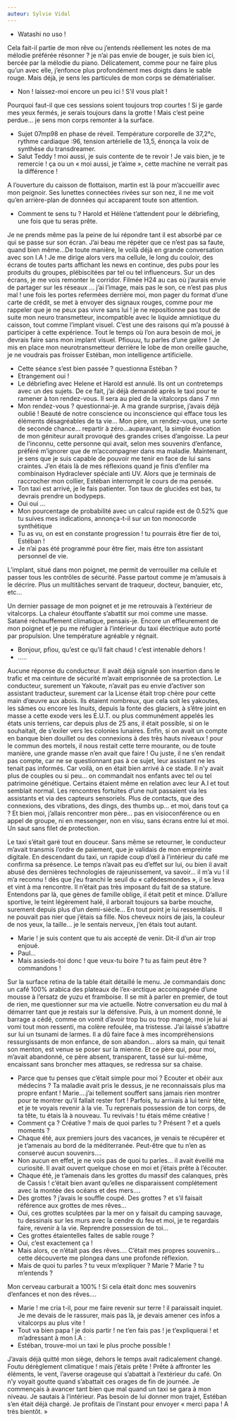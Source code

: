 ```yaml
---
auteur: Sylvie Vidal
---
```


* Watashi no uso !

Cela fait-il partie de mon rêve ou j’entends réellement les notes de ma mélodie préférée résonner ? je n’ai pas envie de bouger, je suis bien ici, bercée par la mélodie du piano. Délicatement, comme pour ne faire plus qu’un avec elle, j’enfonce plus profondément mes doigts dans le sable rouge. Mais déjà, je sens les particules de mon corps se dématérialiser.

* Non ! laissez-moi encore un peu ici ! S’il vous plait ! 

Pourquoi faut-il que ces sessions soient toujours trop courtes ! Si je garde mes yeux fermés, je serais toujours dans la grotte ! Mais c’est peine perdue... je sens mon corps remonter à la surface.

* Sujet 07mp98 en phase de réveil. Température corporelle de 37,2°c, rythme cardiaque :96, tension artérielle de 13,5, énonça la voix de synthèse du transdreamer.
* Salut Teddy ! moi aussi, je suis contente de te revoir ! Je vais bien, je te remercie ! ça ou un « moi aussi, je t’aime », cette machine ne verrait pas la différence !

A l’ouverture du caisson de flottaison, martin est là pour m’accueillir avec mon peignoir. Ses lunettes connectées rivées sur son nez, il ne me voit qu’en arrière-plan de données qui accaparent toute son attention.

* Comment te sens tu ? Harold et Hélène t’attendent pour le débriefing, une fois que tu seras prête.

Je ne prends même pas la peine de lui répondre tant il est absorbé par ce qui se passe sur son écran. J’ai beau me répéter que ce n’est pas sa faute, quand bien même...De toute manière, le voilà déjà en grande conversation avec son I.A ! Je me dirige alors vers ma cellule, le long du couloir, des écrans de toutes parts affichant les news en continue, des pubs pour les produits du groupes, plébiscitées par tel ou tel influenceurs. Sur un des écrans, je me vois remonter le corridor. Filmée H24 au cas où j’aurais envie de partager sur les réseaux ... j’ai l’image, mais pas le son, ce n’est pas plus mal ! une fois les portes refermées derrière moi, mon pager du format d’une carte de crédit, se met à envoyer des signaux rouges, comme pour me rappeler que je ne peux pas vivre sans lui ! je ne repositionne pas tout de suite mon neuro transmetteur, incompatible avec le liquide amniotique du caisson, tout comme l’implant visuel. C’est une des raisons qui m’a poussé à participer à cette expérience. Tout le temps où l’on aura besoin de moi, je devrais faire sans mon implant visuel. Pfiouuu, tu parles d’une galère !  Je mis en place mon neurotransmetteur derrière le lobe de mon oreille gauche, je ne voudrais pas froisser Estéban, mon intelligence artificielle.

* Cette séance s’est bien passée ? questionna Estéban ?
* Etrangement oui !
* Le débriefing avec Helene et Harold est annulé. Ils ont un contretemps avec un des sujets. De ce fait, j’ai déjà demandé après le taxi pour te ramener à ton rendez-vous. Il sera au pied de la vitalcorps dans 7 mn
* Mon rendez-vous ? questionnai-je. A ma grande surprise, j’avais déjà oublié ! Beauté de notre conscience ou inconscience qui efface tous les éléments désagréables de ta vie... Mon père, un rendez-vous, une sorte de seconde chance... repartir à zéro...auparavant, la simple évocation de mon géniteur aurait provoqué des grandes crises d’angoisse. La peur de l’inconnu, cette personne qui avait, selon mes souvenirs d’enfance, préféré m’ignorer que de m’accompagner dans ma maladie. Maintenant, je sens que je suis capable de pouvoir me tenir en face de lui sans craintes. J’en étais là de mes réflexions quand je finis d’enfiler ma combinaison Hydraclever spéciale anti UV. Alors que je terminais de raccrocher mon collier, Estéban interrompit le cours de ma pensée.
* Ton taxi est arrivé, je le fais patienter. Ton taux de glucides est bas, tu devrais prendre un bodypeps.
* Oui oui ...
* Mon pourcentage de probabilité avec un calcul rapide est de 0.52% que tu suives mes indications, annonça-t-il sur un ton monocorde synthétique
* Tu as vu, on est en constante progression ! tu pourrais être fier de toi, Estéban !
* Je n’ai pas été programmé pour être fier, mais être ton assistant personnel de vie.

L’implant, situé dans mon poignet, me permit de verrouiller ma cellule et passer tous les contrôles de sécurité. Passe partout comme je m’amusais à le décrire. Plus un multitâches servant de traqueur, docteur, banquier, etc, etc... 

Un dernier passage de mon poignet et je me retrouvais à l’extérieur de vitalcorps. La chaleur étouffante s’abattit sur moi comme une masse. Satané réchauffement climatique, pensais-je. Encore un effleurement de mon poignet et je pu me réfugier à l’intérieur du taxi électrique auto porté par propulsion. Une température agréable y régnait.

* Bonjour, pfiou, qu’est ce qu’il fait chaud ! c’est intenable dehors !
* .....

Aucune réponse du conducteur. Il avait déjà signalé son insertion dans le trafic et ma ceinture de sécurité m’avait emprisonnée de sa protection. Le conducteur, surement un Yakoute, n’avait pas eu envie d’activer son assistant traducteur, surement car la License était trop chère pour cette main d’œuvre aux abois. Ils étaient nombreux, que cela soit les yakoutes, les sâmes ou encore les Inuits, depuis la fonte des glaciers, à s’être joint en masse a cette exode vers les E.U.T. ou plus communément appelés les états unis terriens, car depuis plus de 25 ans, il était possible, si on le souhaitait, de s’exiler vers les colonies lunaires. Enfin, si on avait un compte en banque bien douillet ou des connexions à des très hauts niveaux ! pour le commun des mortels, il nous restait cette terre mourante, ou de toute manière, une grande masse n’en avait que faire !  Ou juste, il ne s’en rendait pas compte, car ne se questionnant pas à ce sujet, leur assistant ne les tenait pas informés. Car voilà, on en était bien arrivé à ce stade. Il n’y avait plus de couples ou si peu... on commandait nos enfants avec tel ou tel patrimoine génétique. Certains étaient même en relation avec leur A.I et tout semblait normal. Les rencontres fortuites d’une nuit passaient via les assistants et via des capteurs sensoriels. Plus de contacts, que des connexions, des vibrations, des dings, des thumbs up... et moi, dans tout ça ? Et bien moi, j’allais rencontrer mon père... pas en visioconférence ou en appel de groupe, ni en messenger, non en visu, sans écrans entre lui et moi. Un saut sans filet de protection. 

Le taxi s’était garé tout en douceur. Sans même se retourner, le conducteur m’avait transmis l’ordre de paiement, que je validais de mon empreinte digitale. En descendant du taxi, un rapide coup d’œil à l’intérieur du café me confirma sa présence. Le temps n’avait pas eu d’effet sur lui, ou bien il avait abusé des dernières technologies de rajeunissement, va savoir... il m’a vu ! il m’a reconnu ! dès que j’eu franchi le seuil du « cafédesmondes », il se leva et vint à ma rencontre. Il n’était pas très imposant du fait de sa stature. Entendons par là, que gènes de famille oblige, il était petit et mince. D’allure sportive, le teint légèrement halé, il arborait toujours sa barbe mouche, surement depuis plus d’un demi-siécle... En tout point je lui ressemblais. Il ne pouvait pas nier que j’étais sa fille. Nos cheveux noirs de jais, la couleur de nos yeux, la taille... je le sentais nerveux, j’en étais tout autant.

* Marie ! je suis content que tu ais accepté de venir. Dit-il d’un air trop enjoué.
* Paul...
* Mais assieds-toi donc ! que veux-tu boire ? tu as faim peut être ? commandons !

Sur la surface retina de la table était détaillé le menu. Je commandais donc un café 100% arabica des plateaux de l’ex-arctique accompagnée d’une mousse à l’ersatz de yuzu et framboise. Il se mit à parler en premier, de tout de rien, me questionner sur ma vie actuelle. Notre conversation eu du mal à démarrer tant que je restais sur la défensive. Puis, à un moment donné, le barrage a cédé, comme on vomit d’avoir trop bu ou trop mangé, moi je lui ai vomi tout mon ressenti, ma colère refoulée, ma tristesse. J’ai laissé s’abattre sur lui un tsunami de larmes. Il a dû faire face à mes incompréhensions ressurgissants de mon enfance, de son abandon... alors sa main, qui tenait son menton, est venue se poser sur la mienne. Et ce père qui, pour moi, m’avait abandonné, ce père absent, transparent, tassé sur lui-même, encaissant sans broncher mes attaques, se redressa sur sa chaise.

* Parce que tu penses que c’était simple pour moi ? Ecouter et obéir aux médecins ? Ta maladie avait pris le dessus, je ne reconnaissais plus ma propre enfant ! Marie....j’ai tellement souffert sans jamais rien montrer pour te montrer qu’il fallait rester fort ! Parfois, tu arrivais à lui tenir tête, et je te voyais revenir à la vie. Tu reprenais possession de ton corps, de ta tête, tu étais là à nouveau. Tu revivais ! tu étais même créative !
* Comment ça ?  Créative ? mais de quoi parles tu ? Présent ? et a quels moments ?
* Chaque été, aux premiers jours des vacances, je venais te récupérer et je t’amenais au bord de la méditerranée. Peut-être que tu n’en as conservé aucun souvenirs....
* Non aucun en effet, je ne vois pas de quoi tu parles... il avait éveillé ma curiosité. Il avait ouvert quelque chose en moi et j’étais prête à l’écouter.
* Chaque été, je t’amenais dans les grottes du massif des calanques, près de Cassis ! c’était bien avant qu’elles ne disparaissent complétement avec la montée des océans et des mers.... 
* Des grottes ? j’avais le souffle coupé. Des grottes ? et s’il faisait référence aux grottes de mes rêves...
* Oui, ces grottes sculptées par la mer on y faisait du camping sauvage, tu dessinais sur les murs avec la cendre du feu et moi, je te regardais faire, revenir à la vie. Reprendre possession de toi...
* Ces grottes étaientelles faites de sable rouge ?
* Oui, c’est exactement ça !
* Mais alors, ce n’était pas des rêves.... C’était mes propres souvenirs... cette découverte me plongea dans une profonde réflexion.
* Mais de quoi tu parles ? tu veux m’expliquer ? Marie ? Marie ? tu m’entends ?

Mon cerveau carburait a 100% !  Si cela était donc mes souvenirs d’enfances et non des rêves....

* Marie ! me cria t-il, pour me faire revenir sur terre ! il paraissait inquiet. Je me devais de le rassurer, mais pas là, je devais amener ces infos a vitalcorps au plus vite !
* Tout va bien papa ! je dois partir ! ne t’en fais pas ! je t’expliquerai ! et m’adressant à mon I.A : 
* Estéban, trouve-moi un taxi le plus proche possible !

J’avais déjà quitté mon siège, dehors le temps avait radicalement changé. Foutu dérèglement climatique ! mais j’étais prête ! Prête à affronter les éléments, le vent, l’averse orageuse qui s’abattait à l’extérieur du café. On n’y voyait goutte quand s’abattait ces orages de fin de journée. Je commençais à avancer tant bien que mal quand un taxi se gara à mon niveau. Je sautais à l’intérieur. Pas besoin de lui donner mon trajet, Estéban s’en était déjà chargé. Je profitais de l’instant pour envoyer « merci papa ! A très bientôt. »
